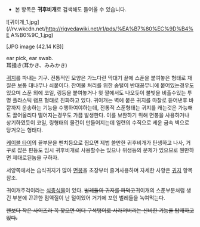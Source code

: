   * 본 항목은 **귀후비개**로 검색해도 들어올 수 있습니다.  

![귀이개_1.jpg](//rv.wkcdn.net/http://rigvedawiki.net/r1/pds/%EA%B7%80%EC%9D%B4%E
A%B0%9C_1.jpg)

[JPG image (42.14 KB)]

ear pick, ear swab.  
耳掻き(耳かき、みみかき)

[귀지](%EA%B7%80%EC%A7%80.md)를 파내는 기구. 전통적인 모양은 가느다란 막대기 끝에 스푼을 붙여놓은 형태로 재질은
보통 대나무나 쇠붙이다. 잔여물 처리를 위한 솜털이 반대꽁무니에 붙어있는경우도 있으며 스푼 외에 코일, 링등을 붙여놓거나 윗 짤에서도
나오듯이 불빛을 비출수있는 투명 플라스틱 램프 형태로 진화하고 있다. 귀이개는 벽에 붙은 귀지를 마찰로 뜯어낸후 바깥까지 운송하는 기능을
수행하여야하는데, 전통적 스푼형태는 귀지를 캐는것은 가능해도 끌어올리다 떨어지는경우도 가끔 발생한다. 이를 보완하기 위해 면봉을 사용하거나
상기하였듯이 코일, 링형태의 물건이 만들어지는데 일련의 수직으로 세운 금속 벽으로 당겨오는 형태다.

[케이블 타이](%EC%BC%80%EC%9D%B4%EB%B8%94%20%ED%83%80%EC%9D%B4.md)의 끝부분을 펜치등으로
찝으면 제법 쓸만한 귀후비개가 탄생하고 나사, 거꾸로 잡은 핀등도 임시 귀후비개로 사용할수는 있으나 위생등의 문제가 있으므로 웬만하면
제대로된놈을 구하자.

서양쪽에서는 습식귀지가 많아 [면봉](%EB%A9%B4%EB%B4%89.md)을 초장부터 즐겨사용하며 자세한 사항은
[귀지](%EA%B7%80%EC%A7%80.md) 항목 참조.

귀이개주걱이라는 [식충식물](%EC%8B%9D%EC%B6%A9%EC%8B%9D%EB%AC%BC.md)이 있다. <del>벌레들의 귀지를
파먹고</del>귀이개의 스푼부분처럼 생긴 부분에 끈끈한 점액질이 난 털이있어 거기에 꼬인 벌레들을 녹여먹는다.

<del>펜보다 작은 사이즈라 꼭 찾으면 어디 구석탱이로 사라져버리는 신비한 기능을 탑재하고있다.</del>

